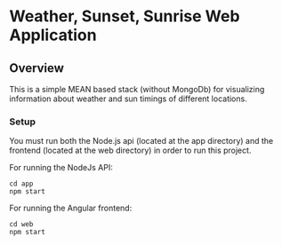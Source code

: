 # Weather, Sunset, Sunrise Web Application

## Overview
This is a simple MEAN based stack (without MongoDb) for visualizing information about weather and sun timings of different locations.

### Setup
You must run both the Node.js api (located at the app directory) and the frontend (located at the web directory) in order to run this project.

For running the NodeJs API:
```
cd app
npm start
```
For running the Angular frontend:
```
cd web
npm start
```